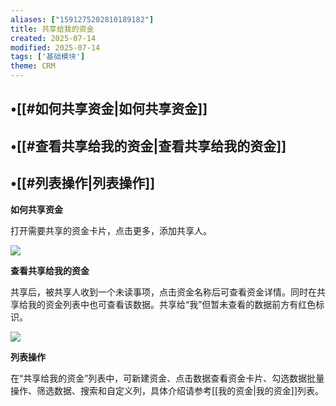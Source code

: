 ```yaml
---
aliases: ["1591275202810189182"]
title: 共享给我的资金
created: 2025-07-14
modified: 2025-07-14
tags: ['基础模块']
theme: CRM
---
```


## •[[#如何共享资金|如何共享资金]]

## •[[#查看共享给我的资金|查看共享给我的资金]]

## •[[#列表操作|列表操作]]

**如何共享资金**

打开需要共享的资金卡片，点击更多，添加共享人。

![](3359acaa3c537dbd1352492888b6f7aa.jpg)

**查看共享给我的资金**

共享后，被共享人收到一个未读事项，点击资金名称后可查看资金详情。同时在共享给我的资金列表中也可查看该数据。共享给“我”但暂未查看的数据前方有红色标识。

![](b4f6c9271d0e6884b4acb138351d0129.jpg)

**列表操作**

在“共享给我的资金”列表中，可新建资金、点击数据查看资金卡片、勾选数据批量操作、筛选数据、搜索和自定义列，具体介绍请参考[[我的资金|我的资金]]列表。